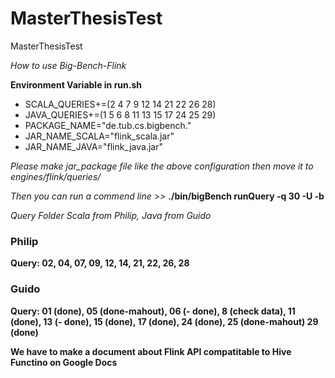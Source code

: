 # MasterThesisTest
MasterThesisTest

*How to use Big-Bench-Flink*

**Environment Variable in run.sh**
- SCALA_QUERIES+=(2 4 7 9 12 14 21 22 26 28)
- JAVA_QUERIES+=(1 5 6 8 11 13 15 17 24 25 29)
- PACKAGE_NAME="de.tub.cs.bigbench."
- JAR_NAME_SCALA="flink_scala.jar"
- JAR_NAME_JAVA="flink_java.jar"

*Please make jar_package file like the above configuration then move it to engines/flink/queries/*

*Then you can run a commend line >>* **./bin/bigBench runQuery -q 30 -U -b**




*Query Folder Scala from Philip, Java from Guido*

### Philip 
**Query: 02, 04, 07, 09, 12, 14, 21, 22, 26, 28**

### Guido
**Query: 01 (done), 05 (done-mahout), 06 (- done), 8 (check data), 11 (done), 13 (- done), 15 (done), 17 (done), 24 (done), 25 (done-mahout) 29 (done)**

**We have to make a document about Flink API compatitable to Hive Functino on Google Docs**
